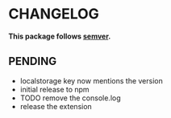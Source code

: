 # CHANGELOG
**This package follows [semver](https://semver.org/).**

## PENDING
* localstorage key now mentions the version
* initial release to npm
* TODO remove the console.log
* release the extension
